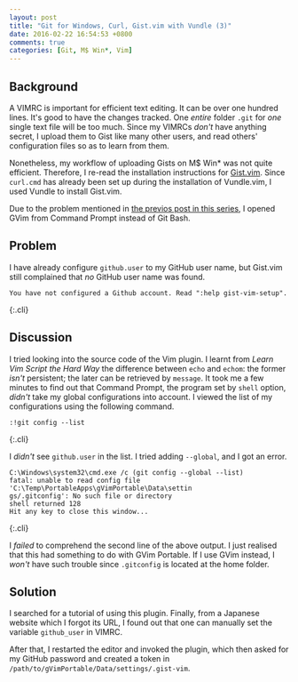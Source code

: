 ```yaml
---
layout: post
title: "Git for Windows, Curl, Gist.vim with Vundle (3)"
date: 2016-02-22 16:54:53 +0800
comments: true
categories: [Git, M$ Win*, Vim]
---
```


Background
---

A VIMRC is important for efficient text editing.  It can be over one
hundred lines.  It's good to have the changes tracked.  One *entire*
folder `.git` for *one* single text file will be too much.  Since my
VIMRCs *don't* have anything secret, I upload them to Gist like many
other users, and read others' configuration files so as to learn from
them.

Nonetheless, my workflow of uploading Gists on M\$ Win\* was not quite
efficient.  Therefore, I re-read the installation instructions for
[Gist.vim].  Since `curl.cmd` has already been set up during the
installation of Vundle.vim, I used Vundle to install Gist.vim.

Due to the problem mentioned in
[the previos post in this series][pp1], I opened GVim from Command
Prompt instead of Git Bash.

Problem
---

I have already configure `github.user` to my GitHub user name, but
Gist.vim still complained that *no* GitHub user name was found.

    You have not configured a Github account. Read ":help gist-vim-setup".
{:.cli}

<!-- more -->

Discussion
---

I tried looking into the source code of the Vim plugin.  I learnt from
*Learn Vim Script the Hard Way* the difference between `echo` and
`echom`: the former *isn't* persistent; the later can be retrieved by
`message`.  It took me a few minutes to find out that Command Prompt,
the program set by `shell` option, *didn't* take my global
configurations into account.  I viewed the list of my configurations
using the following command.

    :!git config --list
{:.cli}

I *didn't* see `github.user` in the list.  I tried adding `--global`,
and I got an error.

    C:\Windows\system32\cmd.exe /c (git config --global --list)
    fatal: unable to read config file 'C:\Temp\PortableApps\gVimPortable\Data\settin
    gs/.gitconfig': No such file or directory
    shell returned 128
    Hit any key to close this window...
{:.cli}

I *failed* to comprehend the second line of the above output.  I just
realised that this had something to do with GVim Portable.  If I use
GVim instead, I *won't* have such trouble since `.gitconfig` is
located at the home folder.

Solution
---

I searched for a tutorial of using this plugin.  Finally, from a
Japanese website which I forgot its URL, I found out that one can
manually set the variable `github_user` in VIMRC.

After that, I restarted the editor and invoked the plugin, which then
asked for my GitHub password and created a token in
`/path/to/gVimPortable/Data/settings/.gist-vim`.

[Gist.vim]: https://github.com/mattn/gist-vim
[pp1]: /blog/2016/02/22/git-for-windows-curl-gist-dot-vim-with-vundle-2/ 
